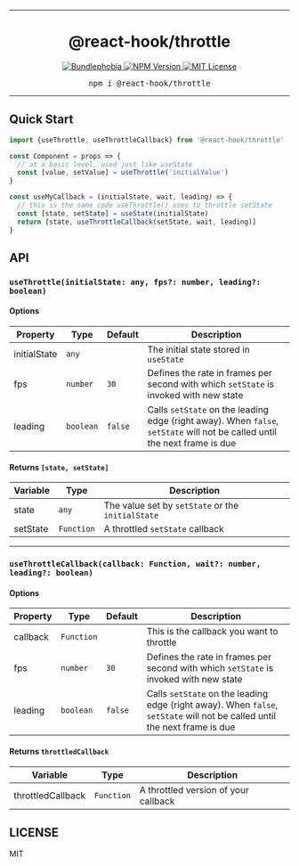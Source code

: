 <hr>
<div align="center">
  <h1 align="center">
    @react-hook/throttle
  </h1>
</div>

<p align="center">
  <a href="https://bundlephobia.com/result?p=@react-hook/throttle">
    <img alt="Bundlephobia" src="https://img.shields.io/bundlephobia/minzip/@react-hook/throttle?style=for-the-badge&labelColor=24292e">
  </a>
  <a aria-label="NPM version" href="https://www.npmjs.com/package/@react-hook/throttle">
    <img alt="NPM Version" src="https://img.shields.io/npm/v/@react-hook/throttle?style=for-the-badge&labelColor=24292e">
  </a>
  <a aria-label="License" href="https://jaredlunde.mit-license.org/">
    <img alt="MIT License" src="https://img.shields.io/npm/l/@react-hook/throttle?style=for-the-badge&labelColor=24292e">
  </a>
</p>

<pre align="center">npm i @react-hook/throttle</pre>
<hr>

## Quick Start

```jsx harmony
import {useThrottle, useThrottleCallback} from '@react-hook/throttle'

const Component = props => {
  // at a basic level, used just like useState
  const [value, setValue] = useThrottle('initialValue')
}

const useMyCallback = (initialState, wait, leading) => {
  // this is the same code useThrottle() uses to throttle setState
  const [state, setState] = useState(initialState)
  return [state, useThrottleCallback(setState, wait, leading)]
}
```

## API

### `useThrottle(initialState: any, fps?: number, leading?: boolean)`

#### Options

| Property     | Type      | Default | Description                                                                                                                |
| ------------ | --------- | ------- | -------------------------------------------------------------------------------------------------------------------------- |
| initialState | `any`     |         | The initial state stored in `useState`                                                                                     |
| fps          | `number`  | `30`    | Defines the rate in frames per second with which `setState` is invoked with new state                                      |
| leading      | `boolean` | `false` | Calls `setState` on the leading edge (right away). When `false`, `setState` will not be called until the next frame is due |

#### Returns `[state, setState]`

| Variable | Type       | Description                                       |
| -------- | ---------- | ------------------------------------------------- |
| state    | `any`      | The value set by `setState` or the `initialState` |
| setState | `Function` | A throttled `setState` callback                   |

---

### `useThrottleCallback(callback: Function, wait?: number, leading?: boolean)`

#### Options

| Property | Type       | Default | Description                                                                                                                |
| -------- | ---------- | ------- | -------------------------------------------------------------------------------------------------------------------------- |
| callback | `Function` |         | This is the callback you want to throttle                                                                                  |
| fps      | `number`   | `30`    | Defines the rate in frames per second with which `setState` is invoked with new state                                      |
| leading  | `boolean`  | `false` | Calls `setState` on the leading edge (right away). When `false`, `setState` will not be called until the next frame is due |

#### Returns `throttledCallback`

| Variable          | Type       | Description                          |
| ----------------- | ---------- | ------------------------------------ |
| throttledCallback | `Function` | A throttled version of your callback |

## LICENSE

MIT

